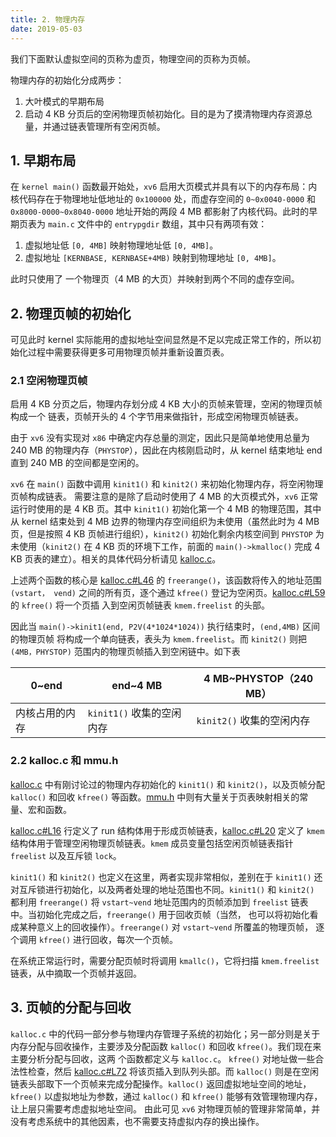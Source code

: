 ```yaml
---
title: 2. 物理内存
date: 2019-05-03
---
```


我们下面默认虚拟空间的页称为虚页，物理空间的页称为页帧。

物理内存的初始化分成两步：

1. 大叶模式的早期布局
2. 启动 4 KB 分页后的空闲物理页帧初始化。目的是为了摸清物理内存资源总量，并通过链表管理所有空闲页帧。 

## 1. 早期布局

在 `kernel main()` 函数最开始处，`xv6` 启用大页模式并具有以下的内存布局：内核代码存在于物理地址低地址的 `0x100000` 处，而虚存空间的 `0~0x0040-0000` 和 `0x8000-0000~0x8040-0000` 地址开始的两段 4 MB 都影射了内核代码。此时的早期页表为 `main.c` 文件中的 `entrypgdir` 数组，其中只有两项有效：

1. 虚拟地址低 `[0, 4MB]` 映射物理地址低 `[0, 4MB]`。
2. 虚拟地址 `[KERNBASE, KERNBASE+4MB)` 映射到物理地址 `[0, 4MB]`。

此时只使用了 一个物理页（4 MB 的大页）并映射到两个不同的虚存空间。 

## 2. 物理页帧的初始化

可见此时 kernel 实际能用的虚拟地址空间显然是不足以完成正常工作的，所以初始化过程中需要获得更多可用物理页帧并重新设置页表。

 ### 2.1 空闲物理页帧

启用 4 KB 分页之后，物理内存划分成 4 KB 大小的页帧来管理，空闲的物理页帧构成一个 链表，页帧开头的 4 个字节用来做指针，形成空闲物理页帧链表。 

由于 `xv6` 没有实现对 `x86` 中确定内存总量的测定，因此只是简单地使用总量为 240 MB 的物理内存（`PHYSTOP`），因此在内核刚启动时，从 kernel 结束地址 end 直到 240 MB 的空间都是空闲的。 

`xv6` 在 `main()` 函数中调用 `kinit1()` 和 `kinit2()` 来初始化物理内存，将空闲物理页帧构成链表。 需要注意的是除了启动时使用了 4 MB 的大页模式外，`xv6` 正常运行时使用的是 4 KB 页。其中 `kinit1()` 初始化第一个 4 MB 的物理范围，其中从 kernel 结束处到 4 MB 边界的物理内存空间组织为未使用（虽然此时为 4 MB 页，但是按照 4 KB 页帧进行组织），`kinit2()` 初始化剩余内核空间到 `PHYSTOP` 为未使用（`kinit2()` 在 4 KB 页的环境下工作，前面的 `main()->kmalloc()` 完成 4 KB 页表的建立）。相关的具体代码分析请见 [kalloc.c](https://github.com/professordeng/xv6-expansion/blob/master/kalloc.c)。 

上述两个函数的核心是 [kalloc.c#L46](https://github.com/professordeng/xv6-expansion/blob/master/kalloc.c#L46) 的 `freerange()`，该函数将传入的地址范围 `(vstart， vend)` 之间的所有页，逐个通过 `kfree()` 登记为空闲页。[kalloc.c#L59](https://github.com/professordeng/xv6-expansion/blob/master/kalloc.c#L59) 的 `kfree()` 将一个页插 入到空闲页帧链表 `kmem.freelist` 的头部。 

因此当 `main()->kinit1(end, P2V(4*1024*1024))` 执行结束时，`(end,4MB)` 区间的物理页帧 将构成一个单向链表，表头为 `kmem.freelist`。而 `kinit2()` 则把 `(4MB，PHYSTOP)` 范围内的物理页帧插入到空闲链中。如下表

| 0~end          | end~4 MB                  | 4 MB~PHYSTOP（240 MB）    |
| -------------- | ------------------------- | ------------------------- |
| 内核占用的内存 | `kinit1()` 收集的空闲内存 | `kinit2()` 收集的空闲内存 |

 ### 2.2 kalloc.c 和 mmu.h

[kalloc.c](https://github.com/professordeng/xv6-expansion/blob/master/kalloc.c) 中有刚讨论过的物理内存初始化的 `kinit1()` 和 `kinit2()`，以及页帧分配 `kalloc()` 和回收 `kfree()` 等函数。[mmu.h](https://github.com/professordeng/xv6-expansion/blob/master/mmu.h) 中则有大量关于页表映射相关的常量、宏和函数。

[kalloc.c#L16](https://github.com/professordeng/xv6-expansion/blob/master/kalloc.c#L16) 行定义了 run 结构体用于形成页帧链表，[kalloc.c#L20](https://github.com/professordeng/xv6-expansion/blob/master/kalloc.c#L20) 定义了 `kmem` 结构体用于管理空闲物理页帧链表。`kmem` 成员变量包括空闲页帧链表指针 `freelist` 以及互斥锁 `lock`。

`kinit1()` 和 `kinit2()` 也定义在这里，两者实现非常相似，差别在于 `kinit1()` 还对互斥锁进行初始化，以及两者处理的地址范围也不同。`kinit1()` 和 `kinit2()` 都利用 `freerange()` 将 `vstart~vend` 地址范围内的页帧添加到 `freelist` 链表中。当初始化完成之后，`freerange()` 用于回收页帧（当然， 也可以将初始化看成某种意义上的回收操作）。`freerange()` 对 `vstart~vend` 所覆盖的物理页帧， 逐个调用 `kfree()` 进行回收，每次一个页帧。

在系统正常运行时，需要分配页帧时将调用 `kmallc()`，它将扫描 `kmem.freelist` 链表，从中摘取一个页帧并返回。

## 3. 页帧的分配与回收

`kalloc.c` 中的代码一部分参与物理内存管理子系统的初始化；另一部分则是关于内存分配与回收操作，主要涉及分配函数 `kalloc()` 和回收 `kfree()`。我们现在来主要分析分配与回收，这两 个函数都定义与 `kalloc.c`。 `kfree()` 对地址做一些合法性检查，然后 [kalloc.c#L72](https://github.com/professordeng/xv6-expansion/blob/master/kalloc.c#L72) 将该页插入到队列头部。而 `kalloc()` 则是在空闲链表头部取下一个页帧来完成分配操作。`kalloc()` 返回虚拟地址空间的地址，`kfree()` 以虚拟地址为参数，通过 `kalloc()` 和 `kfree()` 能够有效管理物理内存，让上层只需要考虑虚拟地址空间。 由此可见 `xv6` 对物理页帧的管理非常简单，并没有考虑系统中的其他因素，也不需要支持虚拟内存的换出操作。 

